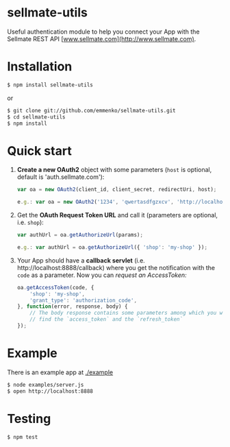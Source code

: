 sellmate-utils
==============

Useful authentication module to help you connect your App with the Sellmate REST API [www.sellmate.com](http://www.sellmate.com).


Installation
============

```bash
$ npm install sellmate-utils
```

or

```bash
$ git clone git://github.com/emmenko/sellmate-utils.git
$ cd sellmate-utils
$ npm install
```

Quick start
===========

1. **Create a new OAuth2** object with some parameters (`host` is optional, default is 'auth.sellmate.com'):

	```javascript
	var oa = new OAuth2(client_id, client_secret, redirectUri, host);

	e.g.: var oa = new OAuth2('1234', 'qwertasdfgzxcv', 'http://localhost:8888/callback');
	```

2. Get the **OAuth Request Token URL** and call it (parameters are optional, i.e. `shop`):

	```javascript
	var authUrl = oa.getAuthorizeUrl(params);

	e.g.: var authUrl = oa.getAuthorizeUrl({ 'shop': 'my-shop' });
	```

3. Your App should have a **callback servlet** (i.e. http://localhost:8888/callback) where you get the notification
with the `code` as a parameter. Now you can **request an AccessToken*:*

	```javascript
	oa.getAccessToken(code, {
		'shop': 'my-shop',
		'grant_type': 'authorization_code',
	}, function(error, response, body) {
		// The body response contains some parameters among which you will 
		// find the `access_token` and the `refresh_token`
	});
	```

Example
=======

There is an example app at [./example](https://github.com/emmenko/sellmate-utils/tree/master/examples)

```bash
$ node examples/server.js
$ open http://localhost:8888
```

Testing
=======

```bash
$ npm test
```